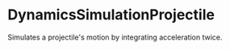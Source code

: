 DynamicsSimulationProjectile
============================

Simulates a projectile's motion by integrating acceleration twice.
